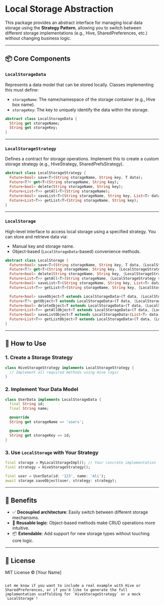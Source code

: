 

# Local Storage Abstraction

This package provides an abstract interface for managing local data storage using the **Strategy Pattern**, allowing you to switch between different storage implementations (e.g., Hive, SharedPreferences, etc.) without changing business logic.

---

## 📦 Core Components

### `LocalStorageData`

Represents a data model that can be stored locally. Classes implementing this must define:
- `storageName`: The name/namespace of the storage container (e.g., Hive box name).
- `storageKey`: The key to uniquely identify the data within the storage.

```dart
abstract class LocalStorageData {
  String get storageName;
  String get storageKey;
}
```

---

### `LocalStorageStrategy`

Defines a contract for storage operations. Implement this to create a custom storage strategy (e.g., HiveStrategy, SharedPrefsStrategy).

```dart
abstract class LocalStorageStrategy {
  Future<bool> save<T>(String storageName, String key, T data);
  Future<T?> get<T>(String storageName, String key);
  Future<bool> delete(String storageName, String key);
  Future<List<T>> getAll<T>(String storageName);
  Future<bool> saveList<T>(String storageName, String key, List<T> data);
  Future<List<T>> getList<T>(String storageName, String key);
}
```

---

### `LocalStorage`

High-level interface to access local storage using a specified strategy. You can store and retrieve data via:
- Manual key and storage name.
- Object-based (`LocalStorageData`-based) convenience methods.

```dart
abstract class LocalStorage {
  Future<bool> save<T>(String storageName, String key, T data, {LocalStorageStrategy strategy});
  Future<T?> get<T>(String storageName, String key, {LocalStorageStrategy strategy});
  Future<bool> delete(String storageName, String key, {LocalStorageStrategy strategy});
  Future<List<T>> getAll<T>(String storageName, {LocalStorageStrategy strategy});
  Future<bool> saveList<T>(String storageName, String key, List<T> data, {LocalStorageStrategy strategy});
  Future<List<T>> getList<T>(String storageName, String key, {LocalStorageStrategy strategy});

  Future<bool> saveObject<T extends LocalStorageData>(T data, {LocalStorageStrategy strategy});
  Future<T?> getObject<T extends LocalStorageData>(T data, {LocalStorageStrategy strategy});
  Future<bool> deleteObject<T extends LocalStorageData>(T data, {LocalStorageStrategy strategy});
  Future<List<T>> getAllObject<T extends LocalStorageData>(T data, {LocalStorageStrategy strategy});
  Future<bool> saveListObject<T extends LocalStorageData>(List<T> data, {LocalStorageStrategy strategy});
  Future<List<T>> getListObject<T extends LocalStorageData>(T data, {LocalStorageStrategy strategy});
}
```

---

## 🔧 How to Use

### 1. Create a Storage Strategy

```dart
class HiveStorageStrategy implements LocalStorageStrategy {
  // Implement all required methods using Hive logic
}
```

### 2. Implement Your Data Model

```dart
class UserData implements LocalStorageData {
  final String id;
  final String name;

  @override
  String get storageName => 'users';

  @override
  String get storageKey => id;
}
```

### 3. Use `LocalStorage` with Your Strategy

```dart
final storage = MyLocalStorageImpl(); // Your concrete implementation
final strategy = HiveStorageStrategy();

final user = UserData(id: '123', name: 'Ali');
await storage.saveObject(user, strategy: strategy);
```

---

## 🧠 Benefits

- ✅ **Decoupled architecture**: Easily switch between different storage mechanisms.
- 🔁 **Reusable logic**: Object-based methods make CRUD operations more intuitive.
- 📦 **Extendable**: Add support for new storage types without touching core logic.

---

## 📄 License

MIT License © [Your Name]
```

Let me know if you want to include a real example with Hive or SharedPreferences, or if you'd like to generate the full implementation scaffolding for `HiveStorageStrategy` or a mock `LocalStorage`!